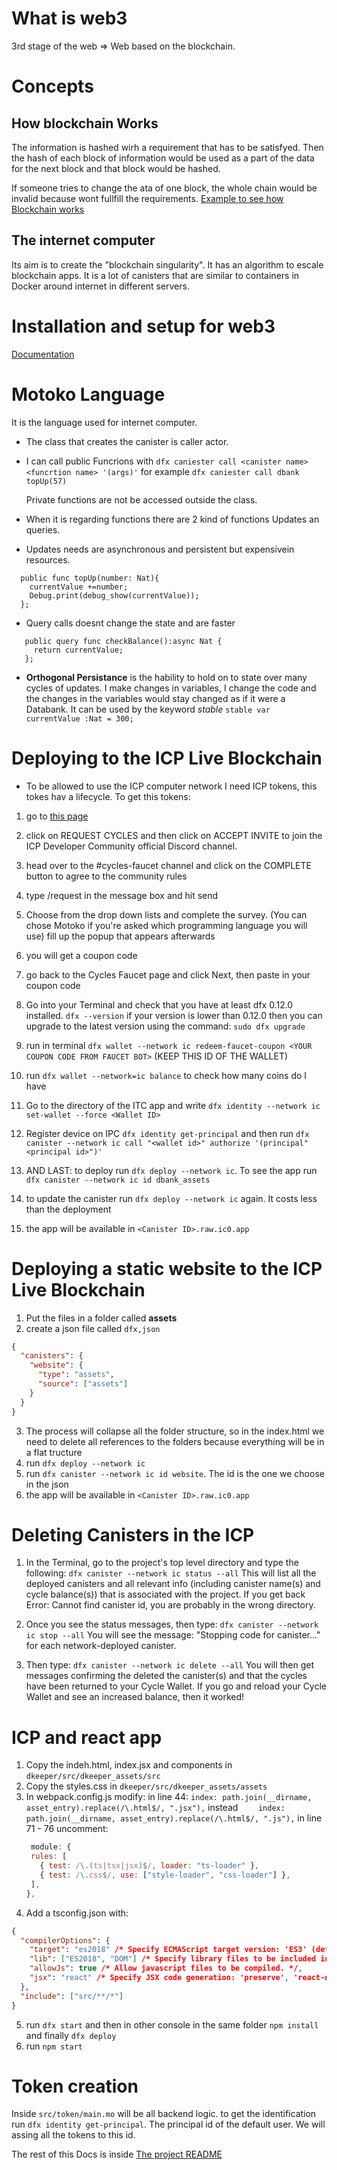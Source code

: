 # What is web3

3rd stage of the web => Web based on the blockchain.

# Concepts

## How blockchain Works

The information is hashed wirh a requirement that has to be satisfyed. Then the hash of each block of information would be used as a part of the data for the next block and that block would be hashed.

If someone tries to change the ata of one block, the whole chain would be invalid because wont fullfill the requirements.
[Example to see how Blockchain works](https://guggero.github.io/blockchain-demo/#!/blockchain)

## The internet computer

Its aim is to create the "blockchain singularity". It has an algorithm to escale blockchain apps. It is a lot of canisters that are similar to containers in Docker around internet in different servers.

# Installation and setup for web3

[Documentation](https://docs.google.com/document/d/e/2PACX-1vTNicu-xuf4EiLAehHIqgfpjAnPjzqMGT-xpZVvYaAWNyvzYK_Ceve_me4PVRIxpzH7ea5PAX9NxGwY/pub)

# Motoko Language

It is the language used for internet computer.

- The class that creates the canister is caller actor.

- I can call public Funcrions with `dfx caniester call <canister name> <funcrtion name> '(args)'` for example `dfx caniester call dbank topUp(57)`

  Private functions are not be accessed outside the class.

* When it is regarding functions there are 2 kind of functions Updates an queries.

- Updates needs are asynchronous and persistent but expensivein resources.

```Motoko
  public func topUp(number: Nat){
    currentValue +=number;
    Debug.print(debug_show(currentValue));
  };
```

- Query calls doesnt change the state and are faster

```Motoko
   public query func checkBalance():async Nat {
     return currentValue;
   };
```

- **Orthogonal Persistance** is the hability to hold on to state over many cycles of updates. I make changes in variables, I change the code and the changes in the variables would stay changed as if it were a Databank. It can be used by the keyword _stable_ `stable var currentValue :Nat = 300;`

# Deploying to the ICP Live Blockchain

- To be allowed to use the ICP computer network I need ICP tokens, this tokes hav a lifecycle. To get this tokens:

1. go to [this page](https://faucet.dfinity.org/)
2. click on REQUEST CYCLES and then click on ACCEPT INVITE to join the ICP Developer Community official Discord channel.
3. head over to the #cycles-faucet channel and click on the COMPLETE button to agree to the community rules
4. type /request in the message box and hit send
5. Choose from the drop down lists and complete the survey. (You can chose Motoko if you're asked which programming language you will use) fill up the popup that appears afterwards
6. you will get a coupon code
7. go back to the Cycles Faucet page and click Next, then paste in your coupon code
8. Go into your Terminal and check that you have at least dfx 0.12.0 installed. `dfx --version` if your version is lower than 0.12.0 then you can upgrade to the latest version using the command: `sudo dfx upgrade`
9. run in terminal `dfx wallet --network ic redeem-faucet-coupon <YOUR COUPON CODE FROM FAUCET BOT>` (KEEP THIS ID OF THE WALLET)
10. run `dfx wallet --network=ic balance` to check how many coins do I have
11. Go to the directory of the ITC app and write `dfx identity --network ic set-wallet --force <Wallet ID>`
12. Register device on IPC `dfx identity get-principal` and then run `dfx canister --network ic call "<wallet id>" authorize '(principal"<principal id>")'`

13. AND LAST: to deploy run `dfx deploy --network ic`. To see the app run `dfx canister --network ic id dbank_assets`
14. to update the canister run `dfx deploy --network ic` again. It costs less than the deployment
15. the app will be available in `<Canister ID>.raw.ic0.app`

# Deploying a static website to the ICP Live Blockchain

1. Put the files in a folder called **assets**
2. create a json file called `dfx,json`

```json
{
  "canisters": {
    "website": {
      "type": "assets",
      "source": ["assets"]
    }
  }
}
```

3. The process will collapse all the folder structure, so in the index.html we need to delete all references to the folders because everything will be in a flat tructure
4. run `dfx deploy --network ic`
5. run `dfx canister --network ic id website`. The id is the one we choose in the json
6. the app will be available in `<Canister ID>.raw.ic0.app`

# Deleting Canisters in the ICP

1. In the Terminal, go to the project's top level directory and type the following: `dfx canister --network ic status --all`
   This will list all the deployed canisters and all relevant info (including canister name(s) and cycle balance(s)) that is associated with the project. If you get back Error: Cannot find canister id, you are probably in the wrong directory.

2. Once you see the status messages, then type: `dfx canister --network ic stop --all`
   You will see the message: "Stopping code for canister..." for each network-deployed canister.

3. Then type: `dfx canister --network ic delete --all`
   You will then get messages confirming the deleted the canister(s) and that the cycles have been returned to your Cycle Wallet. If you go and reload your Cycle Wallet and see an increased balance, then it worked!

# ICP and react app

1. Copy the indeh.html, index.jsx and components in `dkeeper/src/dkeeper_assets/src`
2. Copy the styles.css in `dkeeper/src/dkeeper_assets/assets`
3. In webpack.config.js modify:
   in line 44: `index: path.join(__dirname, asset_entry).replace(/\.html$/, ".jsx"),` instead `    index: path.join(__dirname, asset_entry).replace(/\.html$/, ".js"),`
   in line 71 - 76 uncomment:
   ```javascript
    module: {
    rules: [
      { test: /\.(ts|tsx|jsx)$/, loader: "ts-loader" },
      { test: /\.css$/, use: ["style-loader", "css-loader"] },
    ],
   },
   ```
4. Add a tsconfig.json with:

```json
{
  "compilerOptions": {
    "target": "es2018" /* Specify ECMAScript target version: 'ES3' (default), 'ES5', 'ES2015', 'ES2016', 'ES2017', 'ES2018', 'ES2019' or 'ESNEXT'. */,
    "lib": ["ES2018", "DOM"] /* Specify library files to be included in the compilation. */,
    "allowJs": true /* Allow javascript files to be compiled. */,
    "jsx": "react" /* Specify JSX code generation: 'preserve', 'react-native', or 'react'. */
  },
  "include": ["src/**/*"]
}
```

5. run `dfx start` and then in other console in the same folder `npm install` and finally `dfx deploy`
6. run `npm start`

# Token creation

Inside `src/token/main.mo` will be all backend logic.
to get the identification run `dfx identity get-principal`. The principal id of the default user. We will assing all the tokens to this id.

The rest of this Docs is inside [The project README](token-cration/README.md)
